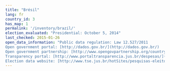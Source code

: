 ```yaml
---
title: "Brésil"
lang: fr
country_id: 3
has_map: 1
permalink: '/inventory/brazil/'
election_evaluated: "Presidential: October 5, 2014"
last_checked: 2015-01-26
open_data_information: "Public data regulation: Law 12.527/2011  
Open government portal: [http://dados.gov.br/](http://dados.gov.br/)  
Open government partnership: [http://www.opengovpartnership.org/country/brazil](http://www.opengovpartnership.org/country/brazil)  
Transparency portal: [http://www.portaltransparencia.jus.br/despesas/](http://www.portaltransparencia.jus.br/despesas/)  
Election data website: [http://www.tse.jus.br/hotSites/pesquisas-eleitorais/](http://www.tse.jus.br/hotSites/pesquisas-eleitorais/)"
---
```

